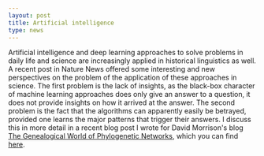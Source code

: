 ```yaml
---
layout: post
title: Artificial intelligence 
type: news
---
```


Artificial intelligence and deep learning approaches to solve problems in daily
life and science are increasingly applied in historical linguistics as well. A
recent post in Nature News offered some interesting and new perspectives on the
problem of the application of these approaches in science. The first problem is
the lack of insights, as the black-box character of machine learning approaches
does only give an answer to a question, it does not provide insights on how it
arrived at the answer.  The second problem is the fact that the algorithms can
apparently easily be betrayed, provided one learns the major patterns that
trigger their answers.  I discuss this in more detail in a recent blog post I
wrote for David Morrison's blog [The Genealogical World of Phylogenetic
Networks](http://phylonetworks.blogspot.fr), which you can find
[here](http://phylonetworks.blogspot.fr/2016/11/once-more-on-artificial-intelligence.html).

